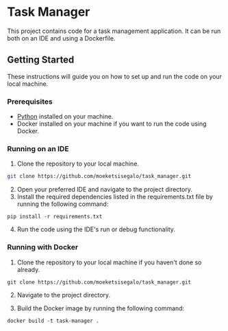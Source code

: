# Task Manager

This project contains code for a task management application. It can be run both on an IDE and using a Dockerfile.

## Getting Started

These instructions will guide you on how to set up and run the code on your local machine.

### Prerequisites

- [Python](https://www.python.org/downloads/) installed on your machine.
- Docker installed on your machine if you want to run the code using Docker.

### Running on an IDE

1. Clone the repository to your local machine.

```bash
git clone https://github.com/moeketsisegalo/task_manager.git
```
2. Open your preferred IDE and navigate to the project directory.
3. Install the required dependencies listed in the requirements.txt file by running the following command:
```
pip install -r requirements.txt
```

4. Run the code using the IDE's run or debug functionality.


### Running with Docker
1. Clone the repository to your local machine if you haven't done so already.
```
git clone https://github.com/moeketsisegalo/task_manager.git
```
2. Navigate to the project directory.

3. Build the Docker image by running the following command:
```
docker build -t task-manager .
```

